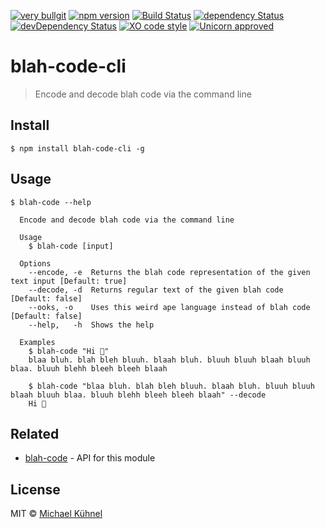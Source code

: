 [![very bullgit](https://img.shields.io/badge/very-bullgit-1393d5.svg?style=flat)](https://bullg.it/)
[![npm version](https://img.shields.io/npm/v/blah-code-cli.svg?style=flat)](https://www.npmjs.org/package/blah-code-cli)
[![Build Status](https://travis-ci.org/bullgit/blah-code-cli.svg?branch=master)](https://travis-ci.org/bullgit/blah-code-cli)
[![dependency Status](https://david-dm.org/bullgit/blah-code-cli/status.svg)](https://david-dm.org/bullgit/blah-code-cli#info=dependencies)
[![devDependency Status](https://david-dm.org/bullgit/blah-code-cli/dev-status.svg)](https://david-dm.org/bullgit/blah-code-cli#info=devDependencies)
[![XO code style](https://img.shields.io/badge/code_style-XO-5ed9c7.svg)](https://github.com/sindresorhus/xo)
[![Unicorn approved](https://img.shields.io/badge/unicorn-approved-ff69b4.svg?style=flat)](https://www.youtube.com/watch?v=ihXfH-zR8qA&feature=youtu.be&t=10s)

# blah-code-cli

> Encode and decode blah code via the command line


## Install

```
$ npm install blah-code-cli -g
```


## Usage

```
$ blah-code --help          

  Encode and decode blah code via the command line

  Usage
    $ blah-code [input]

  Options
    --encode, -e  Returns the blah code representation of the given text input [Default: true]
    --decode, -d  Returns regular text of the given blah code [Default: false]
    --ooks, -o    Uses this weird ape language instead of blah code [Default: false]
    --help,   -h  Shows the help

  Examples
    $ blah-code "Hi 👻"
    blaa bluh. blah bleh bluuh. blaah bluh. bluuh bluuh blaah bluuh blaa. bluuh blehh bleeh bleeh blaah

    $ blah-code "blaa bluh. blah bleh bluuh. blaah bluh. bluuh bluuh blaah bluuh blaa. bluuh blehh bleeh bleeh blaah" --decode
    Hi 👻
```

## Related

- [blah-code](https://github.com/bullgit/blah-code) - API for this module

## License

MIT © [Michael Kühnel](http://michael-kuehnel.de)
